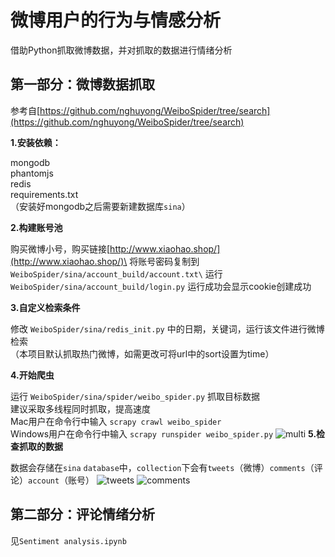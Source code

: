 # 微博用户的行为与情感分析
借助Python抓取微博数据，并对抓取的数据进行情绪分析

## 第一部分：微博数据抓取
参考自[https://github.com/nghuyong/WeiboSpider/tree/search](https://github.com/nghuyong/WeiboSpider/tree/search)

**1.安装依赖：**

mongodb\
phantomjs\
redis\
requirements.txt\
（安装好mongodb之后需要新建数据库`sina`）

**2.构建账号池**

购买微博小号，购买链接[http://www.xiaohao.shop/](http://www.xiaohao.shop/)\
将账号密码复制到 `WeiboSpider/sina/account_build/account.txt\`
运行 `WeiboSpider/sina/account_build/login.py`
运行成功会显示cookie创建成功

**3.自定义检索条件**

修改 `WeiboSpider/sina/redis_init.py` 中的日期，关键词，运行该文件进行微博检索\
（本项目默认抓取热门微博，如需更改可将url中的sort设置为time）

**4.开始爬虫**

运行 `WeiboSpider/sina/spider/weibo_spider.py` 抓取目标数据\
建议采取多线程同时抓取，提高速度\
Mac用户在命令行中输入 `scrapy crawl weibo_spider` \
Windows用户在命令行中输入 `scrapy runspider weibo_spider.py` 
![multi](https://github.com/CUHKSZ-TQL/WeiboSpider_SentimentAnalysis/blob/master/WeiboSpider/Images/multi.png)
**5.检查抓取的数据**

数据会存储在`sina` `database`中，`collection`下会有`tweets`（微博）`comments`（评论）`account`（账号）
![tweets](https://github.com/CUHKSZ-TQL/WeiboSpider_SentimentAnalysis/blob/master/WeiboSpider/Images/tweets.png)
![comments](https://github.com/CUHKSZ-TQL/WeiboSpider_SentimentAnalysis/blob/master/WeiboSpider/Images/comments.png)

## 第二部分：评论情绪分析
见`Sentiment analysis.ipynb`
